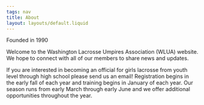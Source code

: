 ```yaml
---
tags: nav
title: About
layout: layouts/default.liquid
---
```


Founded in 1990

Welcome to the Washington Lacrosse Umpires Association (WLUA) website. We hope to connect with all of our members to share news and updates.

If you are interested in becoming an official for girls lacrosse from youth level through high school please send us an email! Registration begins in the early fall of each year and training begins in January of each year. Our season runs from early March through early June and we offer additional opportunities throughout the year.